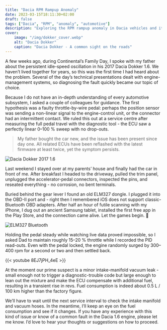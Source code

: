```yaml
---
title: "Dacia RPM Rampup Anomaly"
date: 2023-03-15T18:11:30+02:00
draft: false
tags: ["Dacia", "RPM", "anomaly", "automotive"]
description: "Exploring the RPM rampup anomaly in Dacia vehicles and its implications."
cover:
    image: "/img/dokker_cover.webp"
    alt: "Dacia Dokker"
    caption: "Dacia Dokker - A common sight on the roads"
---
```


A few weeks ago, during Continental’s Family Day, I spoke with my father about the persistent idle-speed oscillation in his 2017 Dacia Dokker 1.6. We haven’t lived together for years, so this was the first time I had heard about the problem. Several of the day’s technical presentations dealt with engine-management systems, so diagnosing the fault quickly became our topic of choice.

Because I do not have an in-depth understanding of every automotive subsystem, I asked a couple of colleagues for guidance. The first hypothesis was a faulty throttle-by-wire pedal: perhaps the position sensor was sending a non-linear signal to the engine-control unit, or the connector had an intermittent contact. We ruled this out at a service centre after measuring the full pedal travel with the diagnostic tool - the ECU saw a perfectly linear 0–100 % sweep with no drop-outs.

> My father bought the car new, and the issue has been present since day one. All related ECUs have been reflashed with the latest firmware at least twice, yet the symptom persists.

![Dacia Dokker 2017 1.6](/img/Prague_2017_Dacia_Dokker_1.webp#center)

Last weekend I stayed over at my parents’ house and finally had the car in front of me. After breakfast I headed to the driveway, pulled the trim panel, unplugged the accelerator-pedal connectors, inspected the pins, and reseated everything - no corrosion, no bent terminals.

Buried behind the gear lever I found an old ELM327 dongle. I plugged it into the OBD-II port and - right then I remembered iOS does not support classic-Bluetooth OBD adapters. After half an hour of futile scanning with my iPhone, I dug out an ancient Samsung tablet, installed the first free app in the Play Store, and the connection came alive. Let the games begin. 🙂

![ELM327 Bluetooth](/img/elm327.webp#center)

Holding the pedal steady while watching live data proved impossible, so I asked Dad to maintain roughly 15–20 % throttle while I recorded the PID read-outs. Even with the pedal locked, the engine randomly surged by 300–400 rpm for a second or two and then settled back.

{{< youtube 8EJ7jPH_4eE >}}

At the moment our prime suspect is a minor intake-manifold vacuum leak - small enough not to trigger a diagnostic-trouble code but large enough to lean out the mixture and make the ECU compensate with additional fuel, resulting in a transient rise in revs. Fuel consumption is indeed about 0.5 L / 100 km higher than the factory figure.

We’ll have to wait until the next service interval to check the intake manifold and vacuum hoses. In the meantime, I’ll keep an eye on the fuel consumption and see if it changes.
If you have any experience with this kind of issue or know of a common fault in the Dacia 1.6 engine, please let me know. I’d love to hear your thoughts or suggestions on how to proceed.

